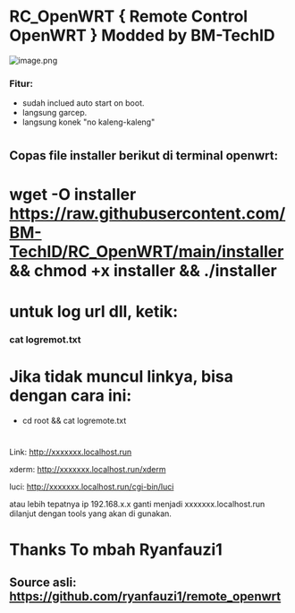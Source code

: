# RC_OpenWRT { Remote Control OpenWRT } Modded by BM-TechID
![image.png](https://raw.githubusercontent.com/BM-TechID/remote_openwrt/main/Screenshot.jpg)
### Fitur:
- sudah inclued auto start on boot.
- langsung garcep.
- langsung konek "no kaleng-kaleng"
#
#
## Copas file installer berikut di terminal openwrt:
# wget -O installer https://raw.githubusercontent.com/BM-TechID/RC_OpenWRT/main/installer && chmod +x installer && ./installer
#
#
# untuk log url dll, ketik:
### cat logremot.txt
#
#
# Jika tidak muncul linkya, bisa dengan cara ini:
- cd root && cat logremote.txt
#
#
Link: http://xxxxxxx.localhost.run

xderm: http://xxxxxxx.localhost.run/xderm 

luci: http://xxxxxxx.localhost.run/cgi-bin/luci


atau lebih tepatnya ip 192.168.x.x ganti menjadi xxxxxxx.localhost.run dilanjut dengan tools yang akan di gunakan.

#
#
# Thanks To mbah Ryanfauzi1
## Source asli: https://github.com/ryanfauzi1/remote_openwrt

